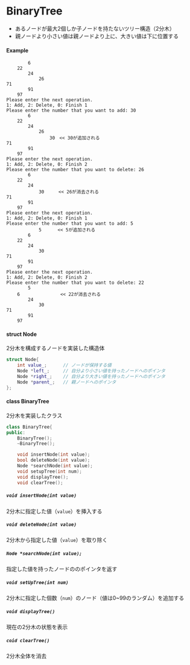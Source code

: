 # BinaryTree
- あるノードが最大2個しか子ノードを持たないツリー構造（2分木）
- 親ノードより小さい値は親ノードより上に、大きい値は下に位置する

#### Example
```$xslt
        6
    22
        24
            26
71
        91
    97
Please enter the next operation.
1: Add, 2: Delete, 0: Finish 1
Please enter the number that you want to add: 30
        6
    22
        24
            26
                30　<< 30が追加される
71
        91
    97
Please enter the next operation.
1: Add, 2: Delete, 0: Finish 2
Please enter the number that you want to delete: 26
        6
    22
        24
            30　　  << 26が消去される
71
        91
    97
Please enter the next operation.
1: Add, 2: Delete, 0: Finish 1
Please enter the number that you want to add: 5
            5      << 5が追加される
        6
    22
        24
            30
71
        91
    97
Please enter the next operation.
1: Add, 2: Delete, 0: Finish 2
Please enter the number that you want to delete: 22
        5
    6               << 22が消去される
        24
            30    
71
        91
    97
```

#### struct Node
2分木を構成するノードを実装した構造体
```c++
struct Node{
    int value_;      // ノードが保持する値
    Node *left_;     // 自分より小さい値を持ったノードへのポインタ
    Node *right_;    // 自分より大きい値を持ったノードへのポインタ
    Node *parent_;   // 親ノードへのポインタ
};
```

#### class BinaryTree
2分木を実装したクラス
```c++
class BinaryTree{
public:
    BinaryTree();
    ~BinaryTree();

    void insertNode(int value);
    bool deleteNode(int value);
    Node *searchNode(int value);
    void setupTree(int num);
    void displayTree();
    void clearTree();
```
##### `void insertNode(int value)`
2分木に指定した値（`value`）を挿入する

##### `void deleteNode(int value)`
2分木から指定した値（`value`）を取り除く

##### `Node *searchNode(int value);`
指定した値を持ったノードののポインタを返す

##### `void setUpTree(int num)`
2分木に指定した個数（`num`）のノード（値は0~99のランダム）を追加する

##### `void displayTree()`
現在の2分木の状態を表示

##### `coid clearTree()`
2分木全体を消去

